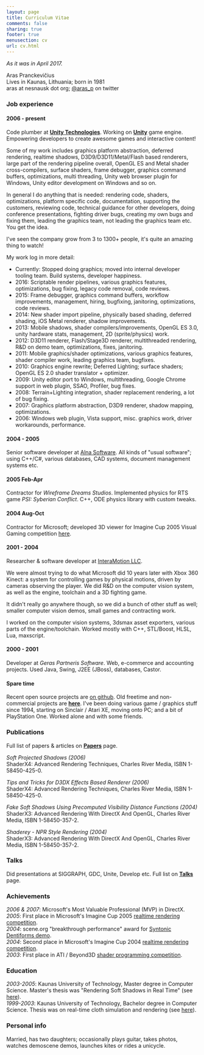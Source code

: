 ```yaml
---
layout: page
title: Curriculum Vitae
comments: false
sharing: true
footer: true
menusection: cv
url: cv.html
---
```


_As it was in April 2017._


Aras Pranckevičius  
Lives in Kaunas, Lithuania; born in 1981  
aras at nesnausk dot org; [@aras_p](http://twitter.com/aras_p) on twitter


### Job experience

#### 2006 - present

Code plumber at [**Unity Technologies**](http://unity3d.com/company/). Working on
[**Unity**](http://unity3d.com) game engine. Empowering developers to create
awesome games and interactive content!

Some of my work includes graphics platform abstraction, deferred rendering, realtime
shadows, D3D9/D3D11/Metal/Flash based renderers, large part of the rendering pipeline
overall, OpenGL ES and Metal shader cross-compilers, surface shaders, frame debugger,
graphics command buffers, optimizations, multi threading, Unity web
browser plugin for Windows, Unity editor development on Windows and so on.

In general I do anything that is needed: rendering code, shaders, optimizations,
platform specific code, documentation, supporting the customers, reviewing code,
technical guidance for other developers, doing conference presentations,
fighting driver bugs, creating my own bugs and fixing them, leading the graphics team,
not leading the graphics team etc. You get the idea.

I've seen the company grow from 3 to 1300+ people, it's quite an amazing thing to watch!

My work log in more detail:

* Currently: Stopped doing graphics; moved into internal developer tooling team. Build systems, developer happiness.
* 2016: Scriptable render pipelines, various graphics features, optimizations, bug fixing, legacy code removal, code reviews.
* 2015: Frame debugger, graphics command buffers, workflow improvements, management, hiring, bugfixing, janitoring, optimizations, code reviews.
* 2014: New shader import pipeline, physically based shading, deferred shading, iOS Metal renderer, shadow improvements.
* 2013: Mobile shadows, shader compilers/improvements, OpenGL ES 3.0, unity hardware stats, management, 2D (sprite/physics) work.
* 2012: D3D11 renderer, Flash/Stage3D renderer, multithreaded rendering, R&D on demo team, optimizations, fixes, janitoring.
* 2011: Mobile graphics/shader optimizations, various graphics features, shader compiler work, leading graphics team, bugfixes.
* 2010: Graphics engine rewrite; Deferred Lighting; surface shaders; OpenGL ES 2.0 shader translator + optimizer.
* 2009: Unity editor port to Windows, multithreading, Google Chrome support in web plugin, SSAO, Profiler, bug fixes.
* 2008: Terrain+Lighting integration, shader replacement rendering, a lot of bug fixing.
* 2007: Graphics platform abstraction, D3D9 renderer, shadow mapping, optimizations.
* 2006: Windows web plugin, Vista support, misc. graphics work, driver workarounds, performance.


#### 2004 - 2005

Senior software developer at [Alna Software](http://www.alna.com/as).
All kinds of "usual software"; using C++/C#, various databases, CAD systems, document management systems etc.

#### 2005 Feb-Apr
Contractor for _Wireframe Dreams Studios_. Implemented
physics for RTS game _PSI: Syberian Conflict_. C++, ODE physics library with custom tweaks.

#### 2004 Aug-Oct
Contractor for Microsoft; developed 3D viewer for Imagine Cup 2005 Visual Gaming
competition [here](/projHoshimi.html).

#### 2001 - 2004
Researcher & software developer at [InteraMotion LLC](http://www.interamotion.com).

We were almost trying to do what Microsoft did 10 years later with Xbox 360 Kinect:
a system for controlling games by physical motions, driven by cameras observing the player.
We did R&D on the computer vision system, as well as the engine, toolchain and a 3D fighting game.

It didn't really go anywhere though, so we did a bunch of other stuff as well; smaller
computer vision demos, small games and contracting work.

I worked on the computer vision systems, 3dsmax asset exporters, various parts of the engine/toolchain.
Worked mostly with C++, STL/Boost, HLSL, Lua, maxscript.

#### 2000 - 2001

Developer at _Geras Partneris Software_. Web, e-commerce and accounting
projects. Used Java, Swing, J2EE (JBoss), databases, Castor.

#### Spare time

Recent open source projects are [on github](https://github.com/aras-p). Old freetime and non-commercial projects are [**here**](/proj.html). I've been doing various game / graphics stuff since 1994, starting on Sinclair / Atari XE, moving onto PC; and a bit of PlayStation One. Worked alone and with some friends.


### Publications

Full list of papers & articles on [**Papers**](/texts/index.html) page.

_Soft Projected Shadows (2006)_  
ShaderX4: Advanced Rendering Techniques, Charles River Media, ISBN 1-58450-425-0.

_Tips and Tricks for D3DX Effects Based Renderer (2006)_  
ShaderX4: Advanced Rendering Techniques, Charles River Media, ISBN 1-58450-425-0.

_Fake Soft Shadows Using Precomputed Visibility Distance Functions (2004)_  
ShaderX3: Advanced Rendering With DirectX And OpenGL, Charles River Media, ISBN 1-58450-357-2.

_Shaderey - NPR Style Rendering (2004)_  
ShaderX3: Advanced Rendering With DirectX And OpenGL, Charles River Media, ISBN 1-58450-357-2.



### Talks

Did presentations at SIGGRAPH, GDC, Unite, Develop etc. Full list on [**Talks**](/texts/talks.html) page.


### Achievements


_2006 & 2007_: Microsoft's Most Valuable Professional (MVP) in DirectX.  
_2005_: First place in Microsoft's Imagine Cup 2005 [realtime rendering competition](/projInoutside.html).  
_2004_: scene.org "breakthrough performance" award for [Syntonic Dentiforms demo](/projSynDent.html).  
_2004_: Second place in Microsoft's Imagine Cup 2004 [realtime rendering competition](/projTheFly.html).  
_2003_: First place in ATI / Beyond3D [shader programming competition](/projShaderey.html).


### Education

_2003-2005_: Kaunas University of  Technology, Master degree in Computer Science. Master's thesis was "Rendering Soft Shadows in Real Time" (see [here](/texts/index.html)).  
_1999-2003_: Kaunas University of  Technology, Bachelor degree in Computer Science. Thesis was on real-time cloth simulation and rendering (see [here](/cloth.html)).



### Personal info

Married, has two daughters; occasionally plays guitar, takes photos,
watches demoscene demos, launches kites or rides a unicycle.
